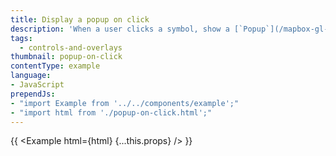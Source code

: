 ```yaml
---
title: Display a popup on click
description: 'When a user clicks a symbol, show a [`Popup`](/mapbox-gl-js/api/#popup) containing more information. The symbols are from the [Maki](https://labs.mapbox.com/maki-icons/) symbol set used in the Mapbox Streets style.'
tags:
  - controls-and-overlays
thumbnail: popup-on-click
contentType: example
language:
- JavaScript
prependJs:
- "import Example from '../../components/example';"
- "import html from './popup-on-click.html';"
---
```


{{ <Example html={html} {...this.props} /> }}

